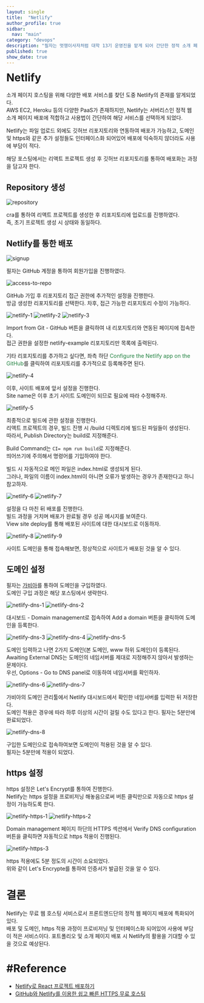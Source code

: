 ```yaml
---
layout: single
title:  "Netlify"
author_profile: true
sidbar:
  nav: "main"
category: "devops"
description: "필자는 멋쟁이사자처럼 대학 13기 운영진을 맡게 되어 간단한 정적 소개 페이지 개발을 준비하고 있다. 간단하게 정적 웹 페이지 배포가 가능한 Netlify에 대한 포스팅을 작성하고자 한다."
published: true
show_date: true
---
```


<h1 id="netlify" style="margin-top: 0px">Netlify</h1>

소개 페이지 호스팅을 위해 다양한 배포 서비스를 찾던 도중 Netlify의 존재를 알게되었다.   
AWS EC2, Heroku 등의 다양한 <tip-tag content="Platform as a Service">PaaS</tip-tag>가 존재하지만, Netlify는 서버리스인 정적 웹 소개 페이지 배포에 적합하고 사용법이 간단하여 해당 서비스를 선택하게 되었다.   
   
Netlify는 파일 업로드 외에도 깃허브 리포지토리와 연동하여 배포가 가능하고, 도메인 및 https와 같은 추가 설정들도 인터페이스화 되어있어 배포에 익숙하지 않더라도 사용에 부담이 적다.   

해당 포스팅에서는 리액트 프로젝트 생성 후 깃허브 리포지토리를 통하여 배포화는 과정을 담고자 한다.   

## Repository 생성
   
<img src="/assets/img/docs/devops/netlify/repository.png" alt="repository" />
   
cra를 통하여 리액트 프로젝트를 생성한 후 리포지토리에 업로드를 진행하였다.   
즉, 초기 프로젝트 생성 시 상태와 동일하다.   

## Netlify를 통한 배포

<img src="/assets/img/docs/devops/netlify/signup.png" alt="signup" />
   
필자는 GitHub 계정을 통하여 회원가입을 진행하였다.   

<img src="/assets/img/docs/devops/netlify/access-to-repository.png" alt="access-to-repo" />

GitHub 가입 후 리포지토리 접근 권한에 추가적인 설정을 진행한다.   
방금 생성한 리포지토리를 선택한다. 차후, 접근 가능한 리포지토리 수정이 가능하다.   
   
<img src="/assets/img/docs/devops/netlify/netlify-1.png" alt="netlify-1" />
<img src="/assets/img/docs/devops/netlify/netlify-2.png" alt="netlify-2" />
<img src="/assets/img/docs/devops/netlify/netlify-3.png" alt="netlify-3" />

Import from Git - GitHub 버튼을 클릭하여 내 리포지토리와 연동된 페이지에 접속한다.   
접근 권한을 설정한 netlify-example 리포지토리만 목록에 출력된다.   
   
기타 리포지토리를 추가하고 싶다면, 좌측 하단 <span style="color: #228240;">Configure the Netlify app on the GitHub</span>를 클릭하여 리포지토리를 추가적으로 등록해주면 된다.


<img src="/assets/img/docs/devops/netlify/netlify-4.png" alt="netlify-4" />

이후, 사이트 배포에 앞서 설정을 진행한다.   
Site name은 이후 초기 사이트 도메인이 되므로 필요에 따라 수정해주자.   

<img src="/assets/img/docs/devops/netlify/netlify-5.png" alt="netlify-5" />

최종적으로 빌드에 관한 설정을 진행한다.   
리액트 프로젝트의 경우, 빌드 진행 시 /build 디렉토리에 빌드된 파일들이 생성된다.   
따라서, Publish Directory는 build로 지정해준다.   
   
Build Command는 `CI= npm run build`로 지정해준다.   
띄어쓰기에 주의해서 명령어를 기입하여야 한다.   
   
> 
빌드 시 자동적으로 메인 파일은 index.html로 생성되게 된다.   
그러나, 파일의 이름이 index.html이 아니면 오류가 발생하는 경우가 존재한다고 하니 참고하자.

<img src="/assets/img/docs/devops/netlify/netlify-6.png" alt="netlify-6" />
<img src="/assets/img/docs/devops/netlify/netlify-7.png" alt="netlify-7" />

설정을 다 마친 뒤 배포를 진행한다.   
빌드 과정을 거치며 배포가 완료될 경우 성공 메시지를 보여준다.   
View site deploy를 통해 배포된 사이트에 대한 대시보드로 이동하자.

<img src="/assets/img/docs/devops/netlify/netlify-8.png" alt="netlify-8" />
<img src="/assets/img/docs/devops/netlify/netlify-9.png" alt="netlify-9" />

사이트 도메인을 통해 접속해보면, 정상적으로 사이트가 배포된 것을 알 수 있다.   

## 도메인 설정

필자는 [가비아](https://www.gabia.com)를 통하여 도메인을 구입하였다.   
도메인 구입 과정은 해당 포스팅에서 생략한다.   

<img src="/assets/img/docs/devops/netlify/netlify-dns-1.png" alt="netlify-dns-1" />
<img src="/assets/img/docs/devops/netlify/netlify-dns-2.png" alt="netlify-dns-2" />

대시보드 - Domain management로 접속하여 Add a domain 버튼을 클릭하여 도메인을 등록한다.

<img src="/assets/img/docs/devops/netlify/netlify-dns-3.png" alt="netlify-dns-3" />
<img src="/assets/img/docs/devops/netlify/netlify-dns-4.png" alt="netlify-dns-4" />
<img src="/assets/img/docs/devops/netlify/netlify-dns-5.png" alt="netlify-dns-5" />

도메인 입력하고 나면 2가지 도메인(본 도메인, www 하위 도메인)이 등록된다.   
Awaiting External DNS는 도메인의 네임서버를 제대로 지정해주지 않아서 발생하는 문제이다.    
우선, Options - Go to DNS panel로 이동하여 네임서버를 확인하자.   

<img src="/assets/img/docs/devops/netlify/netlify-dns-6.png" alt="netlify-dns-6" />
<img src="/assets/img/docs/devops/netlify/netlify-dns-7.png" alt="netlify-dns-7" />

가비아의 도메인 관리툴에서 Netlify 대시보드에서 확인한 네임서버를 입력한 뒤 저장한다.   
도메인 적용은 경우에 따라 하루 이상의 시간이 걸릴 수도 있다고 한다. 필자는 5분만에 완료되었다.


<img src="/assets/img/docs/devops/netlify/netlify-dns-8.png" alt="netlify-dns-8" />

구입한 도메인으로 접속하여보면 도메인이 적용된 것을 알 수 있다.   
필자는 5분만에 적용이 되었다.

## https 설정

https 설정은 Let's Encrypt를 통하여 진행한다.   
Netlify는 https 설정을 <tip-tag content="요청한 IT 자원을 사용할 수 있는 상태로 준비하는 것">프로비저닝</tip-tag> 해놓음으로써 버튼 클릭만으로 자동으로 https 설정이 가능하도록 한다.   

<img src="/assets/img/docs/devops/netlify/netlify-https-1.png" alt="netlify-https-1" />
<img src="/assets/img/docs/devops/netlify/netlify-https-2.png" alt="netlify-https-2" />

Domain management 페이지 하단의 HTTPS 섹션에서 Verify DNS configuration 버튼을 클릭하면 자동적으로 https 적용이 진행된다.   

<img src="/assets/img/docs/devops/netlify/netlify-https-3.png" alt="netlify-https-3" />

https 적용에도 5분 정도의 시간이 소요되었다.   
위와 같이 Let's Encrypte를 통하여 인증서가 발급된 것을 알 수 있다. 

# 결론

Netlify는 무료 웹 호스팅 서비스로서 프론트엔드단의 정적 웹 페이지 배포에 특화되어있다.   
배포 및 도메인, https 적용 과정이 프로비저닝 및 인터페이스화 되어있어 사용에 부담이 적은 서비스이다. 포트폴리오 및 소개 페이지 배포 시 Netlify의 활용을 기대할 수 있을 것으로 예상된다.


# \#Reference
- [Netlify로 React 프로젝트 배포하기](https://velog.io/@woodylovescoding/Netlify%EB%A1%9C-React-%ED%94%84%EB%A1%9C%EC%A0%9D%ED%8A%B8-%EB%B0%B0%ED%8F%AC%ED%95%98%EA%B8%B0)
- [GitHub와 Netlify를 이용한 쉽고 빠른 HTTPS 무료 호스팅](https://heropy.blog/2018/01/10/netlify/)